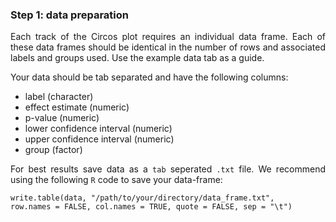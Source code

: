 <div class="well well-lg">
<h3>Step 1: data preparation</h3>
</div>

<p align="justify">
Each track of the Circos plot requires an individual data frame. Each of these data frames should be identical in the number of rows and associated labels and groups used. Use the example data tab as a guide.
</p>

<p align="justify">
Your data should be tab separated and have the following columns:

<ul>
  <li>label (character)</li>
  <li>effect estimate (numeric)</li>
  <li>p-value (numeric)</li>
  <li>lower confidence interval (numeric)</li>
  <li>upper confidence interval (numeric)</li>
  <li>group (factor)</li>
</ul>
</p>

<p align="justify">
For best results save data as a <code>tab</code> seperated <code>.txt</code> file. We recommend using the following <code>R</code> code to save your data-frame:
</p> 

<pre><code>write.table(data, "/path/to/your/directory/data_frame.txt", 
row.names = FALSE, col.names = TRUE, quote = FALSE, sep = "\t")
</code></pre>
